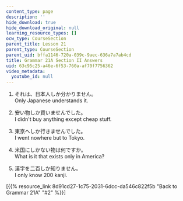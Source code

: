 ```yaml
---
content_type: page
description: ''
hide_download: true
hide_download_original: null
learning_resource_types: []
ocw_type: CourseSection
parent_title: Lesson 21
parent_type: CourseSection
parent_uid: bffa1146-720a-039c-9aec-636a7a7ab4cd
title: Grammar 21A Section II Answers
uid: 63c95c25-a46e-6f53-760a-af70f7756362
video_metadata:
  youtube_id: null
---
```


1.  それは、日本人しか分かりません。  
    Only Japanese understands it.
    
2.  安い物しか買いませんでした。  
    I didn't buy anything except cheap stuff.
    
3.  東京へしか行きませんでした。  
    I went nowhere but to Tokyo.
    
4.  米国にしかない物は何ですか。  
    What is it that exists only in America?
    
5.  漢字を二百しか知りません。  
    I only know 200 kanji.
    

\[{{% resource_link 8d91cd27-1c75-2031-6dcc-da546c822f5b "Back to Grammar 21A" "#2" %}}\]